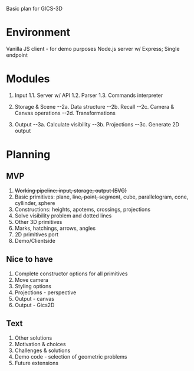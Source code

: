 Basic plan for GICS-3D

# Environment

Vanilla JS client - for demo purposes
Node.js server w/ Express; Single endpoint

# Modules

1. Input
   1.1. Server w/ API
   1.2. Parser
   1.3. Commands interpreter

2. Storage & Scene
--2a. Data structure
--2b. Recall
--2c. Camera & Canvas operations
--2d. Transformations

3. Output
--3a. Calculate visibility
--3b. Projections
--3c. Generate 2D output

# Planning

## MVP

1. ~~Working pipeline: input, storage, output (SVG)~~
2. Basic primitives: plane, ~~line, point, segment~~, cube, parallelogram, cone, cyllinder, sphere
3. Constructions: heights, apotems, crossings, projections
4. Solve visibility problem and dotted lines
5. Other 3D primitives
6. Marks, hatchings, arrows, angles
7. 2D primitives port
8. Demo/Clientside

## Nice to have

1. Complete constructor options for all primitives
2. Move camera
3. Styling options
4. Projections - perspective
5. Output - canvas
6. Output - Gics2D

## Text

1. Other solutions
2. Motivation & choices
3. Challenges & solutions
4. Demo code - selection of geometric problems
5. Future extensions

